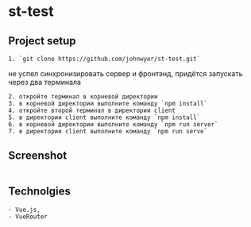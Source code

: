 # st-test

## Project setup
```
1. `git clone https://github.com/johnwyer/st-test.git`
```
не успел синхронизировать сервер и фронтэнд, придётся запускать через два терминала
```
2. откройте терминал в корневой директории
3. в корневой директории выполните команду `npm install`
4. откройте второй терминал в директории client
5. в директории client выполните команду `npm install`
6. в корневой директории выполните команду `npm run server`
7. в директории client выполните команду `npm run serve`
```

## Screenshot
<img src="https://johnwyer.github.io/formula/test.jpg" alt="" />

## Technolgies
	- Vue.js, 
	- VueRouter
